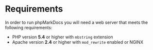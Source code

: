 # Requirements

In order to run phpMarkDocs you will need a web server that meets the following requirements:

  - PHP version **5.4** or higher with `mbstring` extension
  - Apache version **2.4** or higher with `mod_rewrite` enabled or NGINX
